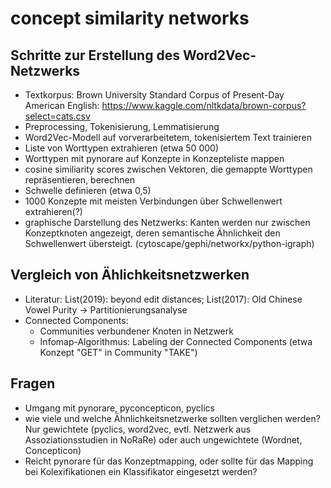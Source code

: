 # concept similarity networks

## Schritte zur Erstellung des Word2Vec-Netzwerks
- Textkorpus: Brown University Standard Corpus of Present-Day American English: https://www.kaggle.com/nltkdata/brown-corpus?select=cats.csv
- Preprocessing, Tokenisierung, Lemmatisierung
- Word2Vec-Modell auf vorverarbeitetem, tokenisiertem Text trainieren
- Liste von Worttypen extrahieren (etwa 50 000) 
- Worttypen mit pynorare auf Konzepte in Konzepteliste mappen
- cosine similiarity scores zwischen Vektoren, die gemappte Worttypen repräsentieren, berechnen
- Schwelle definieren (etwa 0,5) 
- 1000 Konzepte mit meisten Verbindungen über Schwellenwert extrahieren(?)
- graphische Darstellung des Netzwerks: Kanten werden nur zwischen Konzeptknoten angezeigt, deren semantische Ähnlichkeit den Schwellenwert übersteigt. (cytoscape/gephi/networkx/python-igraph) 

## Vergleich von Ählichkeitsnetzwerken
- Literatur: List(2019): beyond edit distances; List(2017): Old Chinese Vowel Purity -> Partitionierungsanalyse
- Connected Components: 
  - Communities verbundener Knoten in Netzwerk
  - Infomap-Algorithmus: Labeling der Connected Components (etwa Konzept "GET" in Community "TAKE")
    
## Fragen
- Umgang mit pynorare, pyconcepticon, pyclics
- wie viele und welche Ähnlichkeitsnetzwerke sollten verglichen werden? Nur gewichtete (pyclics, word2vec, evtl. Netzwerk aus Assoziationsstudien in NoRaRe) oder auch ungewichtete (Wordnet, Concepticon)
- Reicht pynorare für das Konzeptmapping, oder sollte für das Mapping bei Kolexifikationen ein Klassifikator eingesetzt werden?


